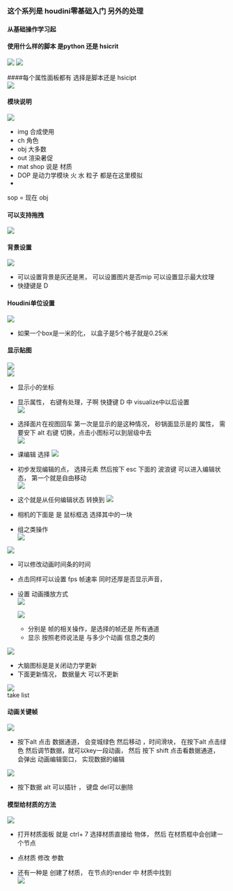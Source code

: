 ### 这个系列是 houdini零基础入门  另外的处理    
#### 从基础操作学习起    

#### 使用什么样的脚本 是python 还是 hsicrit  
![](im/v1.png) ![](im/v2.png)    

####每个属性面板都有 选择是脚本还是 hsicipt    
![](im/v3.png)  

#### 模块说明   
![](im/v4.png)  
+ img 合成使用  
+ ch 角色 
+ obj 大多数  
+ out 渲染暑促 
+ mat shop 说是 材质 
+ DOP 是动力学模块  火 水 粒子 都是在这里模拟   
+ 


sop = 现在 obj 

#### 可以支持拖拽   
![](im/v5.png)   

#### 背景设置    
 ![](im/v6.png)  
 + 可以设置背景是灰还是黑， 可以设置图片是否mip 可以设置显示最大纹理 
 +  快捷键是 D  


#### Houdini单位设置  
![](im/v7.png)   
+ 如果一个box是一米的化， 以盒子是5个格子就是0.25米 

#### 显示贴图   
![](im/Snipaste_2019-08-15_08-23-01.png)   
![](im/v9.png)    
+ 显示小的坐标   
 
+ 显示属性， 右键有处理，子啊 快捷键 D 中 visualize中以后设置   
 ![](im/v10.png)  

+ 选择面片在视图回车 第一次是显示的是这种情况， 砂锅面显示是的 属性， 需要安下 alt 右键 切换，点击小图标可以到层级中去      
 ![](im/v12.png)    

+ 课编辑 选择
![](im/v13.png)  


+ 初步发现编辑的点， 选择元素 然后按下 esc 下面的  波浪键 可以进入编辑状态，  第一个就是自由移动   
![](im/v.png )   

+ 这个就是从任何编辑状态 转换到
![](im/v14.png) 
+ 相机的下面是 是 鼠标框选 选择其中的一块   
 
+ 组之类操作   
![](im/接待你.png)



![](im/动画.png)    
+ 可以修改动画时间条的时间  
+ 点击同样可以设置  fps  帧速率  同时还厚是否显示声音， 
+ 设置 动画播放方式    
  ![](im/v15.png)   


  ![](im/v16.png)  
  + 分别是 帧的相关操作，是选择的帧还是 所有通道   
  + 显示 按照老师说法是 与多少个动画 信息之类的    


![](im/v17.png)   
+ 大脑图标是是关闭动力学更新  
+  下面更新情况， 数据量大 可以不更新    

![](im/V18.png)   
take list  

#### 动画关键帧   
![](im/v19.png)  

+ 按下alt 点击 数据通道， 会变城绿色 然后移动 ，时间滑块， 在按下alt 点击绿色 然后调节数据，就可以key一段动画， 然后 按下 shift 点击看数据通道， 会弹出 动画编辑窗口， 
实现数据的编辑     

![](im/v20.png)   
+ 按下数据 alt 可以插针 ， 键盘 del可以删除   

#### 模型给材质的方法  
![](im/v21.png)   
+ 打开材质面板 就是  ctrl+ 7  选择材质直接给 物体， 然后 在材质框中会创建一个节点  
+ 点材质 修改 参数 

+ 还有一种是 创建了材质， 在节点的render 中 材质中找到  
![](im/v22.png)    
 




